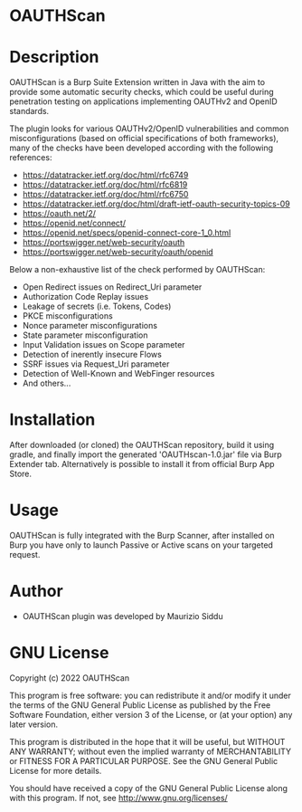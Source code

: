 OAUTHScan
===================

# Description
OAUTHScan is a Burp Suite Extension written in Java with the aim to provide some automatic security checks, which could be useful during penetration testing on applications implementing OAUTHv2 and OpenID standards.

The plugin looks for various OAUTHv2/OpenID vulnerabilities and common misconfigurations (based on official specifications of both frameworks), many of the checks have been developed according with the following references:

  * https://datatracker.ietf.org/doc/html/rfc6749
  * https://datatracker.ietf.org/doc/html/rfc6819
  * https://datatracker.ietf.org/doc/html/rfc6750
  * https://datatracker.ietf.org/doc/html/draft-ietf-oauth-security-topics-09
  * https://oauth.net/2/
  * https://openid.net/connect/
  * https://openid.net/specs/openid-connect-core-1_0.html
  * https://portswigger.net/web-security/oauth
  * https://portswigger.net/web-security/oauth/openid


Below a non-exhaustive list of the check performed by OAUTHScan:

  * Open Redirect issues on Redirect_Uri parameter
  * Authorization Code Replay issues
  * Leakage of secrets (i.e. Tokens, Codes)
  * PKCE misconfigurations
  * Nonce parameter misconfigurations
  * State parameter misconfiguration
  * Input Validation issues on Scope parameter
  * Detection of inerently insecure Flows
  * SSRF issues via Request_Uri parameter
  * Detection of Well-Known and WebFinger resources
  * And others...


# Installation
After downloaded (or cloned) the OAUTHScan repository, build it using gradle, and finally import the generated 'OAUTHscan-1.0.jar' file via Burp Extender tab. Alternatively is possible to install it from official Burp App Store.


# Usage
OAUTHScan is fully integrated with the Burp Scanner, after installed on Burp you have only to launch Passive or Active scans on your targeted request.


# Author
- OAUTHScan plugin was developed by Maurizio Siddu


# GNU License
Copyright (c) 2022 OAUTHScan

This program is free software: you can redistribute it and/or modify
it under the terms of the GNU General Public License as published by
the Free Software Foundation, either version 3 of the License, or
(at your option) any later version.

This program is distributed in the hope that it will be useful,
but WITHOUT ANY WARRANTY; without even the implied warranty of
MERCHANTABILITY or FITNESS FOR A PARTICULAR PURPOSE. See the
GNU General Public License for more details.

You should have received a copy of the GNU General Public License
along with this program.  If not, see <http://www.gnu.org/licenses/>
